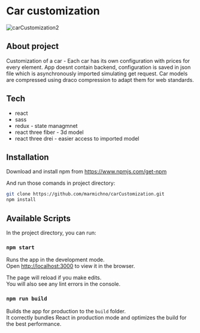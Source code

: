 # Car customization

![carCustomization2](https://user-images.githubusercontent.com/72525469/124497707-8e3e4300-ddbb-11eb-932e-71a52b24b577.gif)

## About project

Customization of a car - Each car has its own configuration with prices for every element.
App doesnt contain backend, configuration is saved in json file which is asynchronously imported simulating get request.
Car models are compressed using draco compression to adapt them for web standards.

## Tech

- react
- sass
- redux - state managmnet
- react three fiber - 3d model
- react three drei -  easier access to imported model


## Installation

Download and install npm from https://www.npmjs.com/get-npm

And run those comands in project directory:
```sh
git clone https://github.com/marmichno/carCustomization.git
npm install
```

## Available Scripts

In the project directory, you can run:

### `npm start`

Runs the app in the development mode.\
Open [http://localhost:3000](http://localhost:3000) to view it in the browser.

The page will reload if you make edits.\
You will also see any lint errors in the console.

### `npm run build`

Builds the app for production to the `build` folder.\
It correctly bundles React in production mode and optimizes the build for the best performance.
